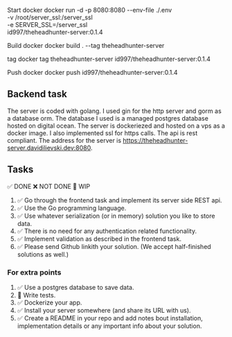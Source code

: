 Start docker
docker run -d -p 8080:8080 --env-file ./.env \
    -v /root/server_ssl:/server_ssl \
    -e SERVER_SSL=/server_ssl   \
    id997/theheadhunter-server:0.1.4

Build docker
docker build . --tag theheadhunter-server

tag
docker tag theheadhunter-server id997/theheadhunter-server:0.1.4

Push docker
docker push id997/theheadhunter-server:0.1.4

## Backend task

The server is coded with golang. I used gin for the http server and gorm as a database orm. The database I used is a managed postgres database hosted on digital ocean. The server is dockeriezed and hosted on a vps as a docker image. I also implemented ssl for https calls. The api is rest compliant. The address for the server is https://theheadhunter-server.davidilievski.dev:8080.

## Tasks
✅ DONE ❌ NOT DONE 👷 WIP
1. ✅ Go through the frontend task and implement its server side REST api.
2. ✅ Use the Go programming language.
3. ✅ Use whatever serialization (or in memory) solution you like to store data.
4. ✅ There is no need for any authentication related functionality.
5. ✅ Implement validation as described in the frontend task.
6. ✅ Please send Github linkith your solution. (We accept half-finished solutions as well.)

### For extra points
1. ✅ Use a postgres database to save data.
2. 👷 Write tests.
3. ✅ Dockerize your app.
4. ✅ Install your server somewhere (and share its URL with us).
5. ✅ Create a README in your repo and add notes bout installation, implementation details or any important info about your solution.
